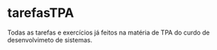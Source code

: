 # tarefasTPA
Todas as tarefas e exercícios já feitos na matéria de TPA do curdo de desenvolvimeto de sistemas.
